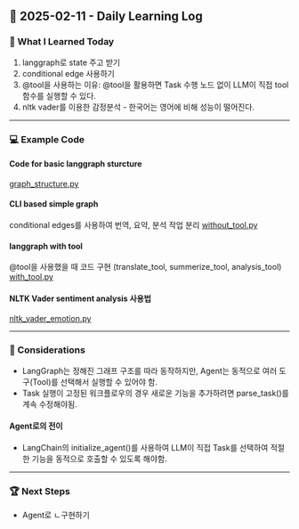 ## 📅 2025-02-11 - Daily Learning Log

### 📝 What I Learned Today
1. langgraph로 state 주고 받기
2. conditional edge 사용하기
3. @tool을 사용하는 이유: @tool을 활용하면 Task 수행 노드 없이 LLM이 직접 tool 함수를 실행할 수 있다.
4. nltk vader를 이용한 감정분석 - 한국어는 영어에 비해 성능이 떨어진다.

---
### 💻 Example Code 

#### Code for basic langgraph sturcture
[graph_structure.py](./graph_structure.py)

#### CLI based simple graph
conditional edges를 사용하여 번역, 요약, 분석 작업 분리
[without_tool.py](./without_tool.py)

#### langgraph with tool
@tool을 사용했을 때 코드 구현 (translate_tool, summerize_tool, analysis_tool)
[with_tool.py](./with_tool.py)


#### NLTK Vader sentiment analysis 사용법
[nltk_vader_emotion.py](./nltk_vader_emotion.py)

---
### 🤔 Considerations
- LangGraph는 정해진 그래프 구조를 따라 동작하지만, Agent는 동적으로 여러 도구(Tool)를 선택해서 실행할 수 있어야 함.
- Task 실행이 고정된 워크플로우의 경우 새로운 기능을 추가하려면 parse_task()를 계속 수정해야됨.

#### Agent로의 전이
- LangChain의 initialize_agent()를 사용하여 LLM이 직접 Task를 선택하여 적절한 기능을 동적으로 호출할 수 있도록 해야함.

---
### 🏆 Next Steps
- Agent로 ㄴ구현하기
